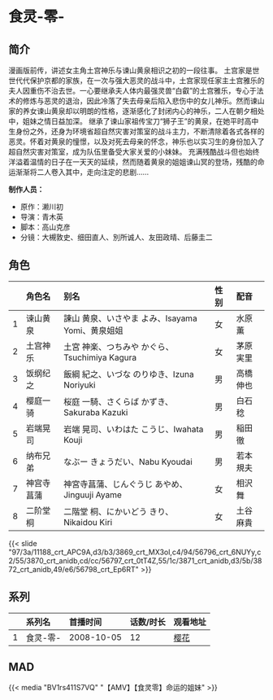 # 食灵-零-


## 简介

漫画版前传，讲述女主角土宫神乐与谏山黄泉相识之初的一段往事。
土宫家是世世代代保护京都的家族，在一次与强大恶灵的战斗中，土宫家现任家主土宫雅乐的夫人因重伤不治去世。一心要继承夫人体内最强灵兽“白叡”的土宫雅乐，专心于法术的修炼与恶灵的退治，因此冷落了失去母亲后陷入悲伤中的女儿神乐。然而谏山家的养女谏山黄泉却以明朗的性格，逐渐感化了封闭内心的神乐，二人在朝夕相处中，姐妹之情日益加深。
继承了谏山家祖传宝刀“狮子王”的黄泉，在她平时高中生身份之外，还身为环境省超自然灾害对策室的战斗主力，不断清除着各式各样的恶灵。怀着对黄泉的憧憬，以及对死去母亲的怀念，神乐也以实习生的身份加入了超自然灾害对策室，成为队伍里备受大家关爱的小妹妹。
充满残酷战斗但也始终洋溢着温情的日子在一天天的延续，然而随着黄泉的姐姐谏山冥的登场，残酷的命运渐渐将二人卷入其中，走向注定的悲剧……

**制作人员：**
- 原作：濑川初
- 导演：青木英
- 脚本：高山克彦
- 分镜：大槻敦史、细田直人、別所诚人、友田政晴、后藤圭二

## 角色

|     |   角色名   |   别名  | 性别 |  配音  |
|:--- |:------  |:----      |:---  |:--   |
| 1 | 谏山黄泉 | 諫山 黄泉、いさやま よみ、Isayama Yomi、黄泉姐姐 | 女 | 水原薫 |
| 2 | 土宫神乐 | 土宮 神楽、つちみや かぐら、Tsuchimiya Kagura | 女 | 茅原実里 |
| 3 | 饭纲纪之 | 飯綱 紀之、いづな のりゆき、Izuna Noriyuki | 男 | 高橋伸也 |
| 4 | 樱庭一骑 | 桜庭 一騎、さくらば かずき、Sakuraba Kazuki | 男 | 白石稔 |
| 5 | 岩端晃司 | 岩端 晃司、いわはた こうじ、Iwahata Kouji | 男 | 稲田徹 |
| 6 | 纳布兄弟 | なぶー きょうだい、Nabu Kyoudai | 男 | 若本規夫 |
| 7 | 神宫寺菖蒲 | 神宮寺菖蒲、じんぐうじ あやめ、Jinguuji Ayame | 女 | 相沢舞 |
| 8 | 二阶堂桐 | 二階堂 桐、にかいどう きり、Nikaidou Kiri | 女 | 土谷麻貴 |

{{< slide "97/3a/11188_crt_APC9A,d3/b3/3869_crt_MX3ol,c4/94/56796_crt_6NUYy,c2/55/3870_crt_anidb,cd/cc/56797_crt_0tT4Z,55/1c/3871_crt_anidb,d3/5b/3872_crt_anidb,49/e6/56798_crt_Ep6RT" >}}

## 系列

|     |   系列名   |   首播时间  | 话数/时长  | 观看地址 |
|:---  |:------    |:----      |:---       |:---  |
| 1 | 食灵-零- | 2008-10-05 | 12 | [樱花](https://www.cykz.net/vodplay/shilingling-1-1/)  |


## MAD

{{< media  "BV1rs411S7VQ" 
"【AMV】【食灵零】命运的姐妹"  >}}


